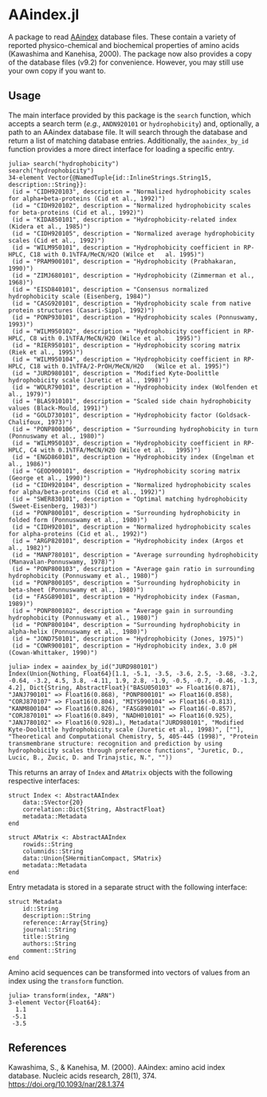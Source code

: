 # AAindex.jl

A package to read [AAindex](https://www.genome.jp/aaindex/) database files.
These contain a variety of reported physico-chemical and biochemical
properties of amino acids (Kawashima and Kanehisa, 2000). The package now
also provides a copy of the database files (v9.2) for convenience. However,
you may still use your own copy if you want to.

## Usage

The main interface provided by this package is the `search` function, which
accepts a search term (_e.g._, `ANDN920101` or `hydrophobicity`) and,
optionally, a path to an AAindex database file. It will search through the
database and return a list of matching database entries. Additionally, the
`aaindex_by_id` function provides a more direct interface for loading a specific
entry.

```julia-repl
julia> search("hydrophobicity")
search("hydrophobicity")
34-element Vector{@NamedTuple{id::InlineStrings.String15, description::String}}:
 (id = "CIDH920103", description = "Normalized hydrophobicity scales for alpha+beta-proteins (Cid et al., 1992)")
 (id = "CIDH920102", description = "Normalized hydrophobicity scales for beta-proteins (Cid et al., 1992)")
 (id = "KIDA850101", description = "Hydrophobicity-related index (Kidera et al., 1985)")
 (id = "CIDH920105", description = "Normalized average hydrophobicity scales (Cid et al., 1992)")
 (id = "WILM950101", description = "Hydrophobicity coefficient in RP-HPLC, C18 with 0.1%TFA/MeCN/H2O (Wilce et   al. 1995)")
 (id = "PRAM900101", description = "Hydrophobicity (Prabhakaran, 1990)")
 (id = "ZIMJ680101", description = "Hydrophobicity (Zimmerman et al., 1968)")
 (id = "EISD840101", description = "Consensus normalized hydrophobicity scale (Eisenberg, 1984)")
 (id = "CASG920101", description = "Hydrophobicity scale from native protein structures (Casari-Sippl, 1992)")
 (id = "PONP930101", description = "Hydrophobicity scales (Ponnuswamy, 1993)")
 (id = "WILM950102", description = "Hydrophobicity coefficient in RP-HPLC, C8 with 0.1%TFA/MeCN/H2O (Wilce et al.   1995)")
 (id = "RIER950101", description = "Hydrophobicity scoring matrix (Riek et al., 1995)")
 (id = "WILM950104", description = "Hydrophobicity coefficient in RP-HPLC, C18 with 0.1%TFA/2-PrOH/MeCN/H2O   (Wilce et al. 1995)")
 (id = "JURD980101", description = "Modified Kyte-Doolittle hydrophobicity scale (Juretic et al., 1998)")
 (id = "WOLR790101", description = "Hydrophobicity index (Wolfenden et al., 1979)")
 (id = "BLAS910101", description = "Scaled side chain hydrophobicity values (Black-Mould, 1991)")
 (id = "GOLD730101", description = "Hydrophobicity factor (Goldsack-Chalifoux, 1973)")
 (id = "PONP800106", description = "Surrounding hydrophobicity in turn (Ponnuswamy et al., 1980)")
 (id = "WILM950103", description = "Hydrophobicity coefficient in RP-HPLC, C4 with 0.1%TFA/MeCN/H2O (Wilce et al.   1995)")
 (id = "ENGD860101", description = "Hydrophobicity index (Engelman et al., 1986)")
 (id = "GEOD900101", description = "Hydrophobicity scoring matrix (George et al., 1990)")
 (id = "CIDH920104", description = "Normalized hydrophobicity scales for alpha/beta-proteins (Cid et al., 1992)")
 (id = "SWER830101", description = "Optimal matching hydrophobicity (Sweet-Eisenberg, 1983)")
 (id = "PONP800101", description = "Surrounding hydrophobicity in folded form (Ponnuswamy et al., 1980)")
 (id = "CIDH920101", description = "Normalized hydrophobicity scales for alpha-proteins (Cid et al., 1992)")
 (id = "ARGP820101", description = "Hydrophobicity index (Argos et al., 1982)")
 (id = "MANP780101", description = "Average surrounding hydrophobicity (Manavalan-Ponnuswamy, 1978)")
 (id = "PONP800103", description = "Average gain ratio in surrounding hydrophobicity (Ponnuswamy et al., 1980)")
 (id = "PONP800105", description = "Surrounding hydrophobicity in beta-sheet (Ponnuswamy et al., 1980)")
 (id = "FASG890101", description = "Hydrophobicity index (Fasman, 1989)")
 (id = "PONP800102", description = "Average gain in surrounding hydrophobicity (Ponnuswamy et al., 1980)")
 (id = "PONP800104", description = "Surrounding hydrophobicity in alpha-helix (Ponnuswamy et al., 1980)")
 (id = "JOND750101", description = "Hydrophobicity (Jones, 1975)")
 (id = "COWR900101", description = "Hydrophobicity index, 3.0 pH (Cowan-Whittaker, 1990)")

julia> index = aaindex_by_id("JURD980101")
Index(Union{Nothing, Float64}[1.1, -5.1, -3.5, -3.6, 2.5, -3.68, -3.2, -0.64, -3.2, 4.5, 3.8, -4.11, 1.9, 2.8, -1.9, -0.5, -0.7, -0.46, -1.3, 4.2], Dict{String, AbstractFloat}("BASU050103" => Float16(0.871), "JANJ790101" => Float16(0.868), "PONP800101" => Float16(0.858), "CORJ870107" => Float16(0.804), "MIYS990104" => Float16(-0.813), "KANM800104" => Float16(0.826), "FASG890101" => Float16(-0.857), "CORJ870101" => Float16(0.849), "NADH010101" => Float16(0.925), "JANJ780102" => Float16(0.928)…), Metadata("JURD980101", "Modified Kyte-Doolittle hydrophobicity scale (Juretic et al., 1998)", [""], "Theoretical and Computational Chemistry, 5, 405-445 (1998)", "Protein transmembrane structure: recognition and prediction by using   hydrophobicity scales through preference functions", "Juretic, D., Lucic, B., Zucic, D. and Trinajstic, N.", ""))
```

This returns an array of `Index` and `AMatrix` objects with the following
respective interfaces:

```julia-repl
struct Index <: AbstractAAIndex
    data::SVector{20}
    correlation::Dict{String, AbstractFloat}
    metadata::Metadata
end

struct AMatrix <: AbstractAAIndex
    rowids::String
    columnids::String
    data::Union{SHermitianCompact, SMatrix}
    metadata::Metadata
end
```

Entry metadata is stored in a separate struct with the following interface:

```julia-repl
struct Metadata
    id::String
    description::String
    reference::Array{String}
    journal::String
    title::String
    authors::String
    comment::String
end
```

Amino acid sequences can be transformed into vectors of values from an index
using the `transform` function.

```julia-repl
julia> transform(index, "ARN")
3-element Vector{Float64}:
  1.1
 -5.1
 -3.5
```

## References

Kawashima, S., & Kanehisa, M. (2000). AAindex: amino acid index database.
Nucleic acids research, 28(1), 374. https://doi.org/10.1093/nar/28.1.374
